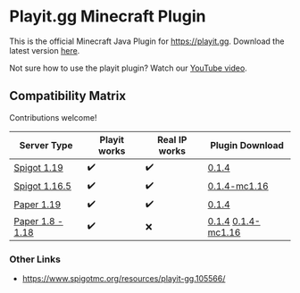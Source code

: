 # Playit.gg Minecraft Plugin

This is the official Minecraft Java Plugin for https://playit.gg. Download the latest version [here](https://github.com/playit-cloud/playit-minecraft-plugin/releases/latest/download/playit-minecraft-plugin.jar).

Not sure how to use the playit plugin? Watch our [YouTube video](https://youtu.be/QQYRdgBL-4o).

## Compatibility Matrix
Contributions welcome!

| Server Type  | Playit works | Real IP works | Plugin Download                                                                                                                         |
|--------------| ------------ |---------------|-----------------------------------------------------------------------------------------------------------------------------------|
| [Spigot 1.19](https://getbukkit.org/download/spigot)  | ✔️ | ✔️ | [0.1.4](https://github.com/playit-cloud/playit-minecraft-plugin/releases/download/v0.1.4/playit-minecraft-plugin.jar) |
| [Spigot 1.16.5](https://getbukkit.org/download/spigot) | ✔️ | ✔️ | [0.1.4-mc1.16](https://github.com/playit-cloud/playit-minecraft-plugin/releases/download/v0.1.4/playit-minecraft-plugin-1.16.jar) |
| [Paper 1.19](https://papermc.io/)   | ✔️ | ✔️ | [0.1.4](https://github.com/playit-cloud/playit-minecraft-plugin/releases/download/v0.1.4/playit-minecraft-plugin.jar) |
| [Paper 1.8 - 1.18](https://papermc.io/legacy) | ✔️ | ❌ | [0.1.4](https://github.com/playit-cloud/playit-minecraft-plugin/releases/download/v0.1.4/playit-minecraft-plugin.jar)  [0.1.4-mc1.16](https://github.com/playit-cloud/playit-minecraft-plugin/releases/download/v0.1.4/playit-minecraft-plugin-1.16.jar)|
### Other Links
* https://www.spigotmc.org/resources/playit-gg.105566/
